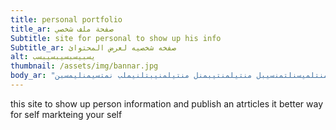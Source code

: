 ```yaml
---
title: personal portfolio
title_ar: صفحة ملف شخصي
Subtitle: site for personal to show up his info
Subtitle_ar: صفخه شخصيه لعرض المحتوائ
alt: يسبيسبسيبسيبسب
thumbnail: /assets/img/bannar.jpg
body_ar: "منسيتلمنيسبل منتلميسنلتمنسيبل منتيلمنتيبمنل منتيلمنيبتلنيملب نمتسيمنليمسبن "
---
```

this site to show up person information and publish an atrticles it better way for self markteing your self 